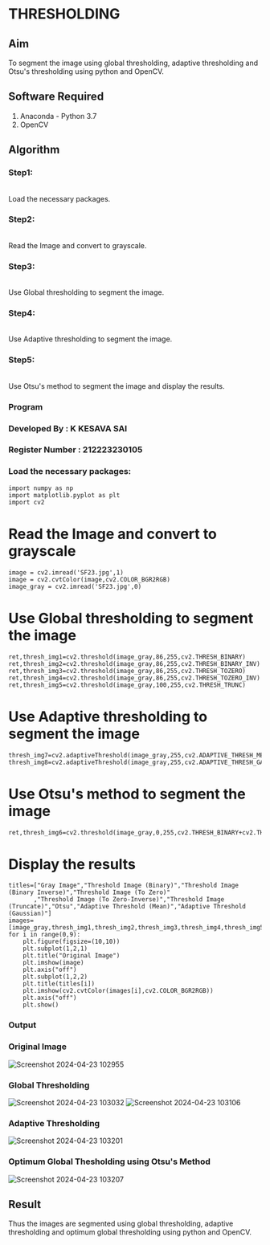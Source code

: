 # THRESHOLDING
## Aim
To segment the image using global thresholding, adaptive thresholding and Otsu's thresholding using python and OpenCV.

## Software Required
1. Anaconda - Python 3.7
2. OpenCV

## Algorithm

### Step1:
<br>
Load the necessary packages.

### Step2:
<br>
Read the Image and convert to grayscale.

### Step3:
<br>
Use Global thresholding to segment the image.

### Step4:
<br>
Use Adaptive thresholding to segment the image.

### Step5:
<br>
Use Otsu's method to segment the image and display the results.

### Program
### Developed By : K KESAVA SAI
### Register Number : 212223230105

### Load the necessary packages:
```PY
import numpy as np
import matplotlib.pyplot as plt
import cv2
```

# Read the Image and convert to grayscale
```PY
image = cv2.imread('SF23.jpg',1)
image = cv2.cvtColor(image,cv2.COLOR_BGR2RGB)
image_gray = cv2.imread('SF23.jpg',0)
```
# Use Global thresholding to segment the image
```PY
ret,thresh_img1=cv2.threshold(image_gray,86,255,cv2.THRESH_BINARY)
ret,thresh_img2=cv2.threshold(image_gray,86,255,cv2.THRESH_BINARY_INV)
ret,thresh_img3=cv2.threshold(image_gray,86,255,cv2.THRESH_TOZERO)
ret,thresh_img4=cv2.threshold(image_gray,86,255,cv2.THRESH_TOZERO_INV)
ret,thresh_img5=cv2.threshold(image_gray,100,255,cv2.THRESH_TRUNC)
```
# Use Adaptive thresholding to segment the image
```PY
thresh_img7=cv2.adaptiveThreshold(image_gray,255,cv2.ADAPTIVE_THRESH_MEAN_C,cv2.THRESH_BINARY,11,2)
thresh_img8=cv2.adaptiveThreshold(image_gray,255,cv2.ADAPTIVE_THRESH_GAUSSIAN_C,cv2.THRESH_BINARY,11,2)
```
# Use Otsu's method to segment the image 
```PY
ret,thresh_img6=cv2.threshold(image_gray,0,255,cv2.THRESH_BINARY+cv2.THRESH_OTSU)
```
# Display the results
```PY
titles=["Gray Image","Threshold Image (Binary)","Threshold Image (Binary Inverse)","Threshold Image (To Zero)"
       ,"Threshold Image (To Zero-Inverse)","Threshold Image (Truncate)","Otsu","Adaptive Threshold (Mean)","Adaptive Threshold (Gaussian)"]
images=[image_gray,thresh_img1,thresh_img2,thresh_img3,thresh_img4,thresh_img5,thresh_img6,thresh_img7,thresh_img8]
for i in range(0,9):
    plt.figure(figsize=(10,10))
    plt.subplot(1,2,1)
    plt.title("Original Image")
    plt.imshow(image)
    plt.axis("off")
    plt.subplot(1,2,2)
    plt.title(titles[i])
    plt.imshow(cv2.cvtColor(images[i],cv2.COLOR_BGR2RGB))
    plt.axis("off")
    plt.show()
```
### Output

### Original Image

![Screenshot 2024-04-23 102955](https://github.com/DEVADARSHAN2/Thresholdingg/assets/119432150/4137909a-24c1-4a23-a3c7-760093384ed7)

### Global Thresholding
![Screenshot 2024-04-23 103032](https://github.com/DEVADARSHAN2/Thresholdingg/assets/119432150/c60f884c-d0b4-4f00-905b-785ffd97b489)
![Screenshot 2024-04-23 103106](https://github.com/DEVADARSHAN2/Thresholdingg/assets/119432150/53f6a3fa-3443-416c-b70d-44b2d1139acb)



### Adaptive Thresholding
![Screenshot 2024-04-23 103201](https://github.com/DEVADARSHAN2/Thresholdingg/assets/119432150/cf03a54b-87d8-4d90-9c14-e65acbf23512)


### Optimum Global Thesholding using Otsu's Method
![Screenshot 2024-04-23 103207](https://github.com/DEVADARSHAN2/Thresholdingg/assets/119432150/6d9c6f65-651d-48ec-a752-b4a56051f27f)



## Result
Thus the images are segmented using global thresholding, adaptive thresholding and optimum global thresholding using python and OpenCV.
